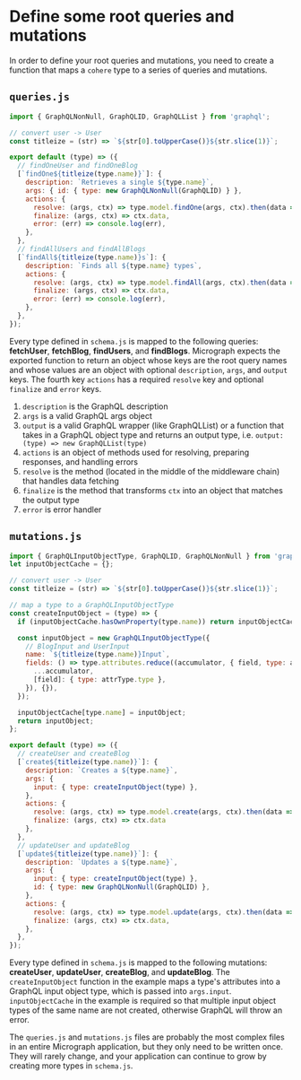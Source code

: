 # Define some root queries and mutations

In order to define your root queries and mutations, you need to create a function that maps a `cohere` type to a series of queries and mutations.

## `queries.js`

```javascript
import { GraphQLNonNull, GraphQLID, GraphQLList } from 'graphql';

// convert user -> User
const titleize = (str) => `${str[0].toUpperCase()}${str.slice(1)}`;

export default (type) => ({
  // findOneUser and findOneBlog
  [`findOne${titleize(type.name)}`]: {
    description: `Retrieves a single ${type.name}`,
    args: { id: { type: new GraphQLNonNull(GraphQLID) } },
    actions: {
      resolve: (args, ctx) => type.model.findOne(args, ctx).then(data => ctx.data = data),
      finalize: (args, ctx) => ctx.data,
      error: (err) => console.log(err),
    },
  },
  // findAllUsers and findAllBlogs
  [`findAll${titleize(type.name)}s`]: {
    description: `Finds all ${type.name} types`,
    actions: {
      resolve: (args, ctx) => type.model.findAll(args, ctx).then(data => ctx.data = data),
      finalize: (args, ctx) => ctx.data,
      error: (err) => console.log(err),
    },
  },
});
```

Every type defined in `schema.js` is mapped to the following queries: **fetchUser**, **fetchBlog**, **findUsers**, and **findBlogs**. Micrograph expects the exported function to return an object whose keys are the root query names and whose values are an object with optional `description`, `args`, and `output` keys. The fourth key `actions` has a required `resolve` key and optional `finalize` and `error` keys.

1. `description` is the GraphQL description
2. `args` is a valid GraphQL args object
3. `output` is a valid GraphQL wrapper (like GraphQLList) or a function that takes in a GraphQL object type and returns an output type, i.e. `output: (type) => new GraphQLList(type)`
4. `actions` is an object of methods used for resolving, preparing responses, and handling errors
  1. `resolve` is the method (located in the middle of the middleware chain) that handles data fetching
  2. `finalize` is the method that transforms `ctx` into an object that matches the output type
  3. `error` is error handler

## `mutations.js`

```javascript
import { GraphQLInputObjectType, GraphQLID, GraphQLNonNull } from 'graphql';
let inputObjectCache = {};

// convert user -> User
const titleize = (str) => `${str[0].toUpperCase()}${str.slice(1)}`;

// map a type to a GraphQLInputObjectType
const createInputObject = (type) => {
  if (inputObjectCache.hasOwnProperty(type.name)) return inputObjectCache[type.name];

  const inputObject = new GraphQLInputObjectType({
    // BlogInput and UserInput
    name: `${titleize(type.name)}Input`,
    fields: () => type.attributes.reduce((accumulator, { field, type: attrType }) => ({
      ...accumulator,
      [field]: { type: attrType.type },
    }), {}),
  });

  inputObjectCache[type.name] = inputObject;
  return inputObject;
};

export default (type) => ({
  // createUser and createBlog
  [`create${titleize(type.name)}`]: {
    description: `Creates a ${type.name}`,
    args: {
      input: { type: createInputObject(type) },
    },
    actions: {
      resolve: (args, ctx) => type.model.create(args, ctx).then(data => ctx.data = data),
      finalize: (args, ctx) => ctx.data
    },
  },
  // updateUser and updateBlog
  [`update${titleize(type.name)}`]: {
    description: `Updates a ${type.name}`,
    args: {
      input: { type: createInputObject(type) },
      id: { type: new GraphQLNonNull(GraphQLID) },
    },
    actions: {
      resolve: (args, ctx) => type.model.update(args, ctx).then(data => ctx.data = data),
      finalize: (args, ctx) => ctx.data,
    },
  },
});
```

Every type defined in `schema.js` is mapped to the following mutations: **createUser**, **updateUser**, **createBlog**, and **updateBlog**. The `createInputObject` function in the example maps a type's attributes into a GraphQL input object type, which is passed into `args.input`. `inputObjectCache` in the example is required so that multiple input object types of the same name are not created, otherwise GraphQL will throw an error.

The `queries.js` and `mutations.js` files are probably the most complex files in an entire Micrograph application, but they only need to be written once. They will rarely change, and your application can continue to grow by creating more types in `schema.js`.
